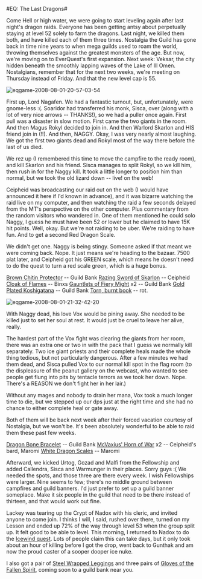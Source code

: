 #EQ: The Last Dragons#

Come Hell or high water, we were going to start leveling again after last night's dragon raids. Everyone has been getting antsy about perpetually staying at level 52 solely to farm the dragons. Last night, we killed them both, and have killed each of them three times. Nostalgia the Guild has gone back in time nine years to when mega guilds used to roam the world, throwing themselves against the greatest monsters of the age. But now, we're moving on to EverQuest's first expansion. Next week: Veksar, the city hidden beneath the smoothly lapping waves of the Lake of Ill Omen. Nostalgians, remember that for the next two weeks, we're meeting on Thursday instead of Friday. And that the new level cap is 55.

![](http://westkarana.com/wp-content/uploads/2008/08/eqgame-2008-08-01-20-57-03-54.jpg "eqgame-2008-08-01-20-57-03-54")

First up, Lord Nagafen. We had a fantastic turnout, but, unfortunately, were gnome-less :(. Soaridor had transferred his monk, Sisca, over (along with a lot of very nice arrows -- THANKS!), so we had a puller once again. First pull was a disaster in slow motion. First came the two giants in the room. And then Magus Rokyl decided to join in. And then Warlord Skarlon and HIS friend join in (!!). And then, NAGGY. Okay, I was very nearly almost laughing. We got the first two giants dead and Rokyl most of the way there before the last of us died.

We rez up (I remembered this time to move the campfire to the ready room), and kill Skarlon and his friend. Sisca manages to split Rokyl, so we kill him, then rush in for the Naggy kill. It took a little longer to position him than normal, but we took the old lizard down -- live! on the web!

Ceipheid was broadcasting our raid out on the web (I would have announced it here if I'd known in advance), and it was bizarre watching the raid live on my computer, and then watching the raid a few seconds delayed from the MT's perspective on the other computer. Plus commentary from the random visitors who wandered in. One of them mentioned he could solo Naggy, I guess he must have been 52 or lower but he claimed to have 15K hit points. Well, okay. But we're not raiding to be uber. We're raiding to have fun. And to get a second Red Dragon Scale.

We didn't get one. Naggy is being stingy. Someone asked if that meant we were coming back. Nope. It just means we're heading to the bazaar. 7500 plat later, and Ceipheid got his GREEN scale, which means he doesn't need to do the quest to turn a red scale green, which is a huge bonus. 

[Brown Chitin Protector](http://lucy.allakhazam.com/item.html?id=4409) -- Guild Bank
[Razing Sword of Skarlon](http://lucy.allakhazam.com/item.html?id=5412) -- Ceipheid
[Cloak of Flames](http://lucy.allakhazam.com/item.html?id=11621) -- Binxs
[Gauntlets of Fiery Might](http://lucy.allakhazam.com/item.html?id=11624) x2 -- Guild Bank
[Gold Plated Koshigatana](http://lucy.allakhazam.com/item.html?id=11630) -- Guild Bank
[Torn, burnt book](http://lucy.allakhazam.com/item.html?id=19071) -- rot.

![](http://westkarana.com/wp-content/uploads/2008/08/eqgame-2008-08-01-21-32-42-20.jpg "eqgame-2008-08-01-21-32-42-20")

With Naggy dead, his love Vox would be pining away. She needed to be killed just to set her soul at rest. It would just be cruel to leave her alive, really.

The hardest part of the Vox fight was clearing the giants from her room, there was an extra one or two in with the pack that I guess we normally kill separately. Two ice giant priests and their complete heals made the whole thing tedious, but not particularly dangerous. After a few minutes we had them dead, and Sisca pulled Vox to our normal kill spot in the flag room (to the displeasure of the peanut gallery on the webcast, who wanted to see people get flung into pits by tentacle terrors as we took her down. Nope. There's a REASON we don't fight her in her lair.)

Without any mages and nobody to drain her mana, Vox took a much longer time to die, but we stepped up our dps just at the right time and she had no chance to either complete heal or gate away.

Both of them will be back next week after their forced vacation courtesy of Nostalgia, but we won't be. It's been absolutely wonderful to be able to raid them these past few weeks.

[Dragon Bone Bracelet](http://lucy.allakhazam.com/item.html?id=11606) -- Guild Bank
[McVaxius' Horn of War](http://lucy.allakhazam.com/item.html?id=11607) x2 -- Ceipheid's bard, Maromi
[White Dragon Scales](http://lucy.allakhazam.com/item.html?id=11602) -- Maromi

Afterward, we kicked Urtog, Gozad and Malfi from the Fellowship and added Callendra, Sisca and Warmunger in their places. Sorry guys :( We needed the spots, and those three are there every week. I wish Fellowships were larger. Nine seems to few; there's no middle ground between campfires and guild banners. I'd just prefer to set up a guild banner someplace. Make it six people in the guild that need to be there instead of thirteen, and that would work out fine.

Lackey was tearing up the Crypt of Nadox with his cleric, and invited anyone to come join. I thinks I will, I said, rushed over there, turned on my Lesson and ended up 72% of the way through level 53 when the group split up. It felt good to be able to level. This morning, I returned to Nadox to do the [Icewind quest](http://everquest.allakhazam.com/db/quest.html?quest=2380). Lots of people claim this can take days, but it only took about an hour of killing before I got the drop, went back to Gunthak and am now the proud caster of a sooper dooper ice nuke.

I also got a pair of [Steel Wrapped Leggings](http://lucy.allakhazam.com/item.html?id=40202) and three pairs of [Gloves of the Fallen Spirit](http://lucy.allakhazam.com/item.html?id=40178), coming soon to a guild bank near you.

